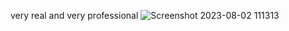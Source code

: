very real and very professional
![Screenshot 2023-08-02 111313](https://github.com/RichardTheYellowEgg/web_developement/assets/137195941/ef7612b7-93c8-4882-8f7b-6c377fa0dd84)














































